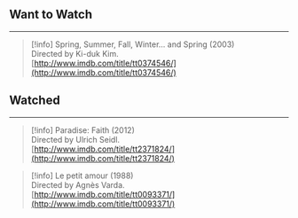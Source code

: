 ## Want to Watch

---

> [!info] Spring, Summer, Fall, Winter... and Spring (2003)  
> Directed by Ki-duk Kim.  
> [http://www.imdb.com/title/tt0374546/](http://www.imdb.com/title/tt0374546/)  

## Watched

---

> [!info] Paradise: Faith (2012)  
> Directed by Ulrich Seidl.  
> [http://www.imdb.com/title/tt2371824/](http://www.imdb.com/title/tt2371824/)  

> [!info] Le petit amour (1988)  
> Directed by Agnès Varda.  
> [http://www.imdb.com/title/tt0093371/](http://www.imdb.com/title/tt0093371/)